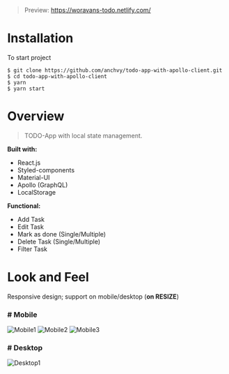 > Preview: https://woravans-todo.netlify.com/

# Installation
To start project
```
$ git clone https://github.com/anchvy/todo-app-with-apollo-client.git
$ cd todo-app-with-apollo-client
$ yarn
$ yarn start
```

# Overview
> TODO-App with local state management.

**Built with:**
- React.js
- Styled-components
- Material-UI
- Apollo (GraphQL)
- LocalStorage

**Functional:**
- Add Task
- Edit Task
- Mark as done (Single/Multiple)
- Delete Task (Single/Multiple)
- Filter Task

# Look and Feel
Responsive design; support on mobile/desktop (**on RESIZE**)

### # Mobile
![Mobile1](https://user-images.githubusercontent.com/29141862/55088675-b5870f80-50de-11e9-86d3-f98a47170eb2.png)
![Mobile2](https://user-images.githubusercontent.com/29141862/55088676-b61fa600-50de-11e9-810a-cadd6b6c4c14.png)
![Mobile3](https://user-images.githubusercontent.com/29141862/55088678-b61fa600-50de-11e9-9e95-030f72d3e2ae.png)

### # Desktop
![Desktop1](https://user-images.githubusercontent.com/29141862/55088679-b61fa600-50de-11e9-8073-ba358530dade.png)






